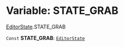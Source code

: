 # Variable: STATE\_GRAB

[EditorState](/en/auto-docs/fixed-layout-editor/modules/EditorState.md).STATE\_GRAB

`Const` **STATE\_GRAB**: [`EditorState`](/en/auto-docs/fixed-layout-editor/interfaces/EditorState-1.md)
